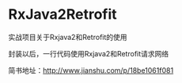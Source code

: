 # RxJava2Retrofit
实战项目关于Rxjava2和Retrofit的使用

封装以后，一行代码使用Rxjava2和Retrofit请求网络

简书地址：http://www.jianshu.com/p/18be1061f081

